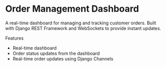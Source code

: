 # Order Management Dashboard

A real-time dashboard for managing and tracking customer orders.
Built with Django REST Framework and WebSockets to provide instant updates.

Features
- Real-time dashboard
- Order status updates from the dashboard
- Real-time order updates using Django Channels
